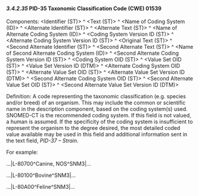 #### *3.4.2.35* PID-35 Taxonomic Classification Code (CWE) 01539

Components: &lt;Identifier (ST)> ^ &lt;Text (ST)> ^ &lt;Name of Coding System (ID)> ^ &lt;Alternate Identifier (ST)> ^ &lt;Alternate Text (ST)> ^ &lt;Name of Alternate Coding System (ID)> ^ &lt;Coding System Version ID (ST)> ^ &lt;Alternate Coding System Version ID (ST)> ^ &lt;Original Text (ST)> ^ &lt;Second Alternate Identifier (ST)> ^ &lt;Second Alternate Text (ST)> ^ &lt;Name of Second Alternate Coding System (ID)> ^ &lt;Second Alternate Coding System Version ID (ST)> ^ &lt;Coding System OID (ST)> ^ &lt;Value Set OID (ST)> ^ &lt;Value Set Version ID (DTM)> ^ &lt;Alternate Coding System OID (ST)> ^ &lt;Alternate Value Set OID (ST)> ^ &lt;Alternate Value Set Version ID (DTM)> ^ &lt;Second Alternate Coding System OID (ST)> ^ &lt;Second Alternate Value Set OID (ST)> ^ &lt;Second Alternate Value Set Version ID (DTM)>

Definition: A code representing the taxonomic classification (e.g. species and/or breed) of an organism. This may include the common or scientific name in the description component, based on the coding system(s) used. SNOMED-CT is the recommended coding system. If this field is not valued, a human is assumed. If the specificity of the coding system is insufficient to represent the organism to the degree desired, the most detailed coded value available may be used in this field and additional information sent in the text field, _PID-37 – Strain_.

For example:

...|L-80700^Canine, NOS^SNM3|...

...|L-80100^Bovine^SNM3|...

...|L-80A00^Feline^SNM3|...
